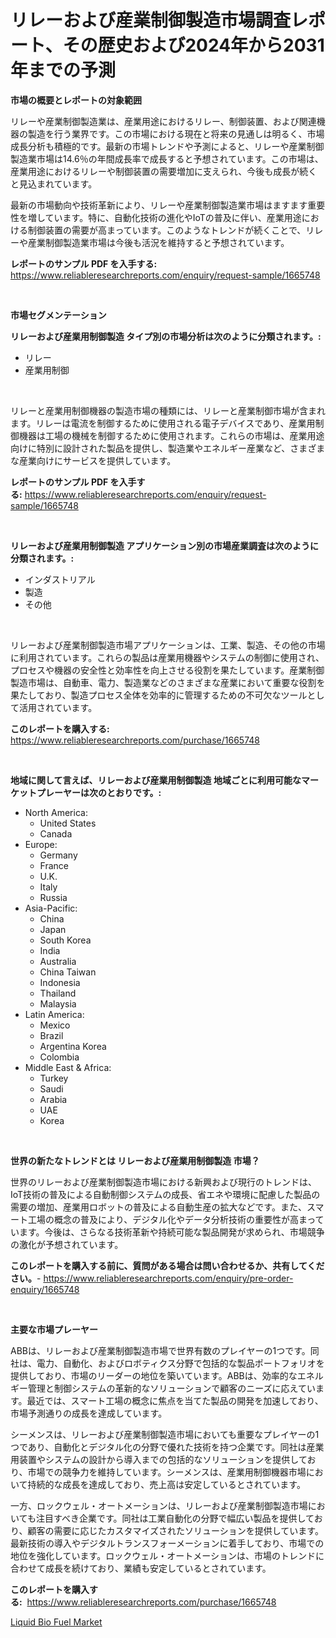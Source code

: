 <p><h1>リレーおよび産業制御製造市場調査レポート、その歴史および2024年から2031年までの予測</h1></p><p><strong>市場の概要とレポートの対象範囲</strong></p>
<p><p>リレーや産業制御製造業は、産業用途におけるリレー、制御装置、および関連機器の製造を行う業界です。この市場における現在と将来の見通しは明るく、市場成長分析も積極的です。最新の市場トレンドや予測によると、リレーや産業制御製造業市場は14.6％の年間成長率で成長すると予想されています。この市場は、産業用途におけるリレーや制御装置の需要増加に支えられ、今後も成長が続くと見込まれています。</p><p>最新の市場動向や技術革新により、リレーや産業制御製造業市場はますます重要性を増しています。特に、自動化技術の進化やIoTの普及に伴い、産業用途における制御装置の需要が高まっています。このようなトレンドが続くことで、リレーや産業制御製造業市場は今後も活況を維持すると予想されています。</p></p>
<p><strong>レポートのサンプル PDF を入手する:</strong> <a href="https://www.reliableresearchreports.com/enquiry/request-sample/1665748">https://www.reliableresearchreports.com/enquiry/request-sample/1665748</a></p>
<p>&nbsp;</p>
<p><strong>市場セグメンテーション</strong></p>
<p><strong>リレーおよび産業用制御製造 タイプ別の市場分析は次のように分類されます。:</strong></p>
<p><ul><li>リレー</li><li>産業用制御</li></ul></p>
<p>&nbsp;</p>
<p><p>リレーと産業用制御機器の製造市場の種類には、リレーと産業制御市場が含まれます。リレーは電流を制御するために使用される電子デバイスであり、産業用制御機器は工場の機械を制御するために使用されます。これらの市場は、産業用途向けに特別に設計された製品を提供し、製造業やエネルギー産業など、さまざまな産業向けにサービスを提供しています。</p></p>
<p><strong>レポートのサンプル PDF を入手する:</strong>&nbsp;<a href="https://www.reliableresearchreports.com/enquiry/request-sample/1665748">https://www.reliableresearchreports.com/enquiry/request-sample/1665748</a></p>
<p>&nbsp;</p>
<p><strong> リレーおよび産業用制御製造 アプリケーション別の市場産業調査は次のように分類されます。:</strong></p>
<p><ul><li>インダストリアル</li><li>製造</li><li>その他</li></ul></p>
<p>&nbsp;</p>
<p><p>リレーおよび産業制御製造市場アプリケーションは、工業、製造、その他の市場に利用されています。これらの製品は産業用機器やシステムの制御に使用され、プロセスや機器の安全性と効率性を向上させる役割を果たしています。産業制御製造市場は、自動車、電力、製造業などのさまざまな産業において重要な役割を果たしており、製造プロセス全体を効率的に管理するための不可欠なツールとして活用されています。</p></p>
<p><strong>このレポートを購入する:</strong>&nbsp; <a href="https://www.reliableresearchreports.com/purchase/1665748">https://www.reliableresearchreports.com/purchase/1665748</a></p>
<p>&nbsp;</p>
<p><strong>地域に関して言えば、リレーおよび産業用制御製造 地域ごとに利用可能なマーケットプレーヤーは次のとおりです。:</strong></p>
<p><ul>
    <li>
        North America:
        <ul>
            <li>United States</li>
            <li>Canada</li>
        </ul>
    </li>
    <li>
        Europe:
        <ul>
            <li>Germany</li>
            <li>France</li>
            <li>U.K.</li>
            <li>Italy</li>
            <li>Russia</li>
        </ul>
    </li>
    <li>
        Asia-Pacific:
        <ul>
            <li>China</li>
            <li>Japan</li>
            <li>South Korea</li>
            <li>India</li>
            <li>Australia</li>
            <li>China Taiwan</li>
            <li>Indonesia</li>
            <li>Thailand</li>
            <li>Malaysia</li>
        </ul>
    </li>
    <li>
        Latin America:
        <ul>
            <li>Mexico</li>
            <li>Brazil</li>
            <li>Argentina Korea</li>
            <li>Colombia</li>
        </ul>
    </li>
    <li>
        Middle East & Africa:
        <ul>
            <li>Turkey</li>
            <li>Saudi</li>
            <li>Arabia</li>
            <li>UAE</li>
            <li>Korea</li>
        </ul>
    </li>
    </ul></p>
<p>&nbsp;</p>
<p><strong>世界の新たなトレンドとは リレーおよび産業用制御製造 市場？</strong></p>
<p><p>世界のリレーおよび産業制御製造市場における新興および現行のトレンドは、IoT技術の普及による自動制御システムの成長、省エネや環境に配慮した製品の需要の増加、産業用ロボットの普及による自動生産の拡大などです。また、スマート工場の概念の普及により、デジタル化やデータ分析技術の重要性が高まっています。今後は、さらなる技術革新や持続可能な製品開発が求められ、市場競争の激化が予想されています。</p></p>
<p><strong>このレポートを購入する前に、質問がある場合は問い合わせるか、共有してください。</strong>- <a href="https://www.reliableresearchreports.com/enquiry/pre-order-enquiry/1665748">https://www.reliableresearchreports.com/enquiry/pre-order-enquiry/1665748</a></p>
<p>&nbsp;</p>
<p><strong>主要な市場プレーヤー</strong></p>
<p><p>ABBは、リレーおよび産業制御製造市場で世界有数のプレイヤーの1つです。同社は、電力、自動化、およびロボティクス分野で包括的な製品ポートフォリオを提供しており、市場のリーダーの地位を築いています。ABBは、効率的なエネルギー管理と制御システムの革新的なソリューションで顧客のニーズに応えています。最近では、スマート工場の概念に焦点を当てた製品の開発を加速しており、市場予測通りの成長を達成しています。</p><p>シーメンスは、リレーおよび産業制御製造市場においても重要なプレイヤーの1つであり、自動化とデジタル化の分野で優れた技術を持つ企業です。同社は産業用装置やシステムの設計から導入までの包括的なソリューションを提供しており、市場での競争力を維持しています。シーメンスは、産業用制御機器市場において持続的な成長を達成しており、売上高は安定しているとされています。</p><p>一方、ロックウェル・オートメーションは、リレーおよび産業制御製造市場においても注目すべき企業です。同社は工業自動化の分野で幅広い製品を提供しており、顧客の需要に応じたカスタマイズされたソリューションを提供しています。最新技術の導入やデジタルトランスフォーメーションに着手しており、市場での地位を強化しています。ロックウェル・オートメーションは、市場のトレンドに合わせて成長を続けており、業績も安定しているとされています。</p></p>
<p><strong>このレポートを購入する:</strong>&nbsp;&nbsp;<a href="https://www.reliableresearchreports.com/purchase/1665748">https://www.reliableresearchreports.com/purchase/1665748</a></p>
<p><p><a href="https://copper-carbon-84f.notion.site/Liquid-Bio-Fuel-Market-Provides-Detailed-Segmentation-of-this-Market-based-on-Type-Application-and-5f76364ad5924c158c9e6f20c1a6ff63">Liquid Bio Fuel Market</a></p></p>